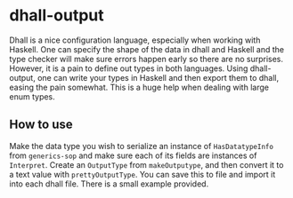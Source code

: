 dhall-output
==========

Dhall is a nice configuration language, especially when working with Haskell. One can specify the shape of the data in dhall and Haskell and the type checker will make sure errors happen early so there are no surprises. However, it is a pain to define out types in both languages. Using dhall-output, one can write your types in Haskell and then export them to dhall, easing the pain somewhat. This is a huge help when dealing with large enum types.

How to use
-----------

Make the data type you wish to serialize an instance of `HasDatatypeInfo` from `generics-sop` and make sure each of its fields are instances of `Interpret`. Create an `OutputType` from `makeOutputype`, and then convert it to a text value with `prettyOutputType`. You can save this to file and import it into each dhall file. There is a small example provided.
